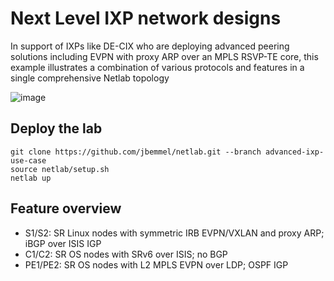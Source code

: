 # Next Level IXP network designs

In support of IXPs like DE-CIX who are deploying advanced peering solutions including
EVPN with proxy ARP over an MPLS RSVP-TE core, this example illustrates a combination
of various protocols and features in a single comprehensive Netlab topology

![image](https://user-images.githubusercontent.com/2031627/194090612-8494753e-3268-4e87-a46b-e984574df9df.png)

## Deploy the lab
```
git clone https://github.com/jbemmel/netlab.git --branch advanced-ixp-use-case
source netlab/setup.sh
netlab up
```

## Feature overview

* S1/S2: SR Linux nodes with symmetric IRB EVPN/VXLAN and proxy ARP; iBGP over ISIS IGP
* C1/C2: SR OS nodes with SRv6 over ISIS; no BGP
* PE1/PE2: SR OS nodes with L2 MPLS EVPN over LDP; OSPF IGP
